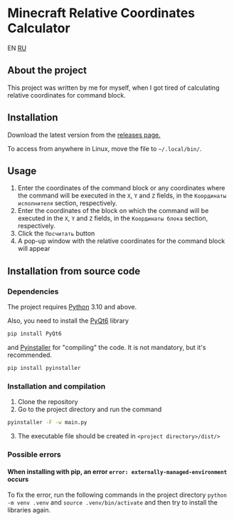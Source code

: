 # Minecraft Relative Coordinates Calculator
EN [RU](READMES/README-ru.md)
## About the project
This project was written by me for myself, when I got tired of calculating relative coordinates for command block.

## Installation

Download the latest version from the [releases page.](https://github.com/OtlichnikTop/minecraft-relative-coordinates-calcualtor/releases)

To access from anywhere in Linux, move the file to `~/.local/bin/`.

## Usage
1. Enter the coordinates of the command block or any coordinates where the command will be executed in the `X`, `Y` and `Z` fields, in the `Координаты исполнителя` section, respectively.
2. Enter the coordinates of the block on which the command will be executed in the `X`, `Y` and `Z` fields, in the `Координаты блока` section, respectively.
3. Click the `Посчитать` button
4. A pop-up window with the relative coordinates for the command block will appear

## Installation from source code
### Dependencies
The project requires [Python](https://www.python.org/) 3.10 and above.

Also, you need to install the [PyQt6](https://pypi.org/project/PyQt6/) library
```bash
pip install PyQt6
```
and [Pyinstaller](https://pypi.org/project/pyinstaller/) for "compiling" the code. It is not mandatory, but it's recommended.
```bash
pip install pyinstaller
```
### Installation and compilation
1. Clone the repository
2. Go to the project directory and run the command
```bash
pyinstaller -F -w main.py
```
3. The executable file should be created in `<project directory>/dist/>`

### Possible errors
#### When installing with pip, an error `error: externally-managed-environment` occurs
To fix the error, run the following commands in the project directory `python -m venv .venv` and `source .venv/bin/activate` and then try to install the libraries again.

